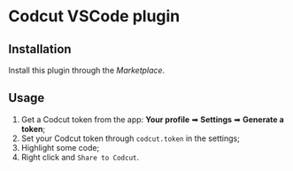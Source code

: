 # Codcut VSCode plugin

## Installation
Install this plugin through the *Marketplace*.

## Usage
1) Get a Codcut token from the app: **Your profile** ➡ **Settings** ➡ **Generate a token**;
2) Set your Codcut token through `codcut.token` in the settings;
3) Highlight some code;
4) Right click and `Share to Codcut`.
